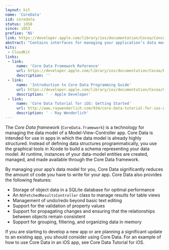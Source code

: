 ```yaml
---
layout: kit
name: 'CoreData'
iid: coredata
status: iOS8
since: iOS3
prefixe: 'NS'
link: https://developer.apple.com/library/ios/documentation/Cocoa/Conceptual/CoreData/cdProgrammingGuide.html
abstract: "Contains interfaces for managing your application’s data model. See Core Data Framework."
kits:
 - CloudKit
links:
 - link:
     name: 'Core Data Framework Reference'
     url: https://developer.apple.com/library/ios/documentation/Cocoa/Reference/CoreData_ObjC/index.html#//apple_ref/doc/uid/TP40001181
     description: ''
 - link:
     name: 'Introduction to Core Data Programming Guide'
     url: https://developer.apple.com/library/ios/documentation/Cocoa/Conceptual/CoreData/cdProgrammingGuide.html
     description: ' - Apple Developer'
 - link:
     name: 'Core Data Tutorial for iOS: Getting Started'
     url: http://www.raywenderlich.com/934/core-data-tutorial-for-ios-getting-started
     description: ' - Ray Wenderlich'
---
```


The *Core Data framework* (`CoreData.framework`) is a technology for managing the data model of a Model-View-Controller app. Core Data is intended for use in apps in which the data model is already highly structured. Instead of defining data structures programmatically, you use the graphical tools in Xcode to build a schema representing your data model. At runtime, instances of your data-model entities are created, managed, and made available through the Core Data framework.

By managing your app’s data model for you, Core Data significantly reduces the amount of code you have to write for your app. Core Data also provides the following features:

* Storage of object data in a SQLite database for optimal performance
* An `NSFetchedResultsController` class to manage results for table views
* Management of undo/redo beyond basic text editing
* Support for the validation of property values
* Support for propagating changes and ensuring that the relationships between objects remain consistent
* Support for grouping, filtering, and organizing data in memory

If you are starting to develop a new app or are planning a significant update to an existing app, you should consider using Core Data. For an example of how to use Core Data in an iOS app, see Core Data Tutorial for iOS.
